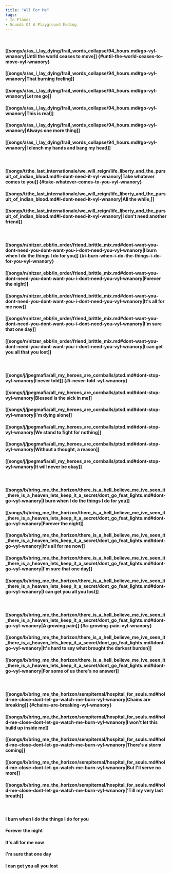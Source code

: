 ```yaml
---
title: "All For Me"
tags:
- In Flames
- Sounds Of A Playground Fading
---
```

&nbsp;
#### [[songs/a/as_i_lay_dying/frail_words_collapse/94_hours.md#go-vyl-wnanory|Until the world ceases to move]] {#until-the-world-ceases-to-move-vyl-wnanory}
#### [[songs/a/as_i_lay_dying/frail_words_collapse/94_hours.md#go-vyl-wnanory|That burning feeling]]
#### [[songs/a/as_i_lay_dying/frail_words_collapse/94_hours.md#go-vyl-wnanory|Let me go]]
#### [[songs/a/as_i_lay_dying/frail_words_collapse/94_hours.md#go-vyl-wnanory|This is real]]
#### [[songs/a/as_i_lay_dying/frail_words_collapse/94_hours.md#go-vyl-wnanory|Always one more thing]]
#### [[songs/a/as_i_lay_dying/frail_words_collapse/94_hours.md#go-vyl-wnanory|I clench my hands and bang my head]]
&nbsp;
#### [[songs/t/the_last_internationale/we_will_reign/life_liberty_and_the_pursuit_of_indian_blood.md#i-dont-need-it-vyl-wnanory|Take whatever comes to you]] {#take-whatever-comes-to-you-vyl-wnanory}
#### [[songs/t/the_last_internationale/we_will_reign/life_liberty_and_the_pursuit_of_indian_blood.md#i-dont-need-it-vyl-wnanory|All the while,]]
#### [[songs/t/the_last_internationale/we_will_reign/life_liberty_and_the_pursuit_of_indian_blood.md#i-dont-need-it-vyl-wnanory|I don't need another friend]]
&nbsp;
#### [[songs/n/nitzer_ebb/in_order/friend_brittle_mix.md#dont-want-you-dont-need-you-dont-want-you-i-dont-need-you-vyl-wnanory|I burn when I do the things I do for you]] {#i-burn-when-i-do-the-things-i-do-for-you-vyl-wnanory}
#### [[songs/n/nitzer_ebb/in_order/friend_brittle_mix.md#dont-want-you-dont-need-you-dont-want-you-i-dont-need-you-vyl-wnanory|Forever the night]]
#### [[songs/n/nitzer_ebb/in_order/friend_brittle_mix.md#dont-want-you-dont-need-you-dont-want-you-i-dont-need-you-vyl-wnanory|It's all for me now]]
#### [[songs/n/nitzer_ebb/in_order/friend_brittle_mix.md#dont-want-you-dont-need-you-dont-want-you-i-dont-need-you-vyl-wnanory|I'm sure that one day]]
#### [[songs/n/nitzer_ebb/in_order/friend_brittle_mix.md#dont-want-you-dont-need-you-dont-want-you-i-dont-need-you-vyl-wnanory|I can get you all that you lost]]
&nbsp;
#### [[songs/j/jpegmafia/all_my_heroes_are_cornballs/ptsd.md#dont-stop-vyl-wnanory|I never told]] {#i-never-told-vyl-wnanory}
#### [[songs/j/jpegmafia/all_my_heroes_are_cornballs/ptsd.md#dont-stop-vyl-wnanory|Blessed is the sick in me]]
#### [[songs/j/jpegmafia/all_my_heroes_are_cornballs/ptsd.md#dont-stop-vyl-wnanory|I'm dying alone]]
#### [[songs/j/jpegmafia/all_my_heroes_are_cornballs/ptsd.md#dont-stop-vyl-wnanory|We stand to fight for nothing]]
#### [[songs/j/jpegmafia/all_my_heroes_are_cornballs/ptsd.md#dont-stop-vyl-wnanory|Without a thought, a reason]]
#### [[songs/j/jpegmafia/all_my_heroes_are_cornballs/ptsd.md#dont-stop-vyl-wnanory|It will never be okay]]
&nbsp;
#### [[songs/b/bring_me_the_horizon/there_is_a_hell_believe_me_ive_seen_it_there_is_a_heaven_lets_keep_it_a_secret/dont_go_feat_lights.md#dont-go-vyl-wnanory|I burn when I do the things I do for you]]
#### [[songs/b/bring_me_the_horizon/there_is_a_hell_believe_me_ive_seen_it_there_is_a_heaven_lets_keep_it_a_secret/dont_go_feat_lights.md#dont-go-vyl-wnanory|Forever the night]]
#### [[songs/b/bring_me_the_horizon/there_is_a_hell_believe_me_ive_seen_it_there_is_a_heaven_lets_keep_it_a_secret/dont_go_feat_lights.md#dont-go-vyl-wnanory|It's all for me now]]
#### [[songs/b/bring_me_the_horizon/there_is_a_hell_believe_me_ive_seen_it_there_is_a_heaven_lets_keep_it_a_secret/dont_go_feat_lights.md#dont-go-vyl-wnanory|I'm sure that one day]]
#### [[songs/b/bring_me_the_horizon/there_is_a_hell_believe_me_ive_seen_it_there_is_a_heaven_lets_keep_it_a_secret/dont_go_feat_lights.md#dont-go-vyl-wnanory|I can get you all you lost]]
&nbsp;
#### [[songs/b/bring_me_the_horizon/there_is_a_hell_believe_me_ive_seen_it_there_is_a_heaven_lets_keep_it_a_secret/dont_go_feat_lights.md#dont-go-vyl-wnanory|A growing pain]] {#a-growing-pain-vyl-wnanory}
#### [[songs/b/bring_me_the_horizon/there_is_a_hell_believe_me_ive_seen_it_there_is_a_heaven_lets_keep_it_a_secret/dont_go_feat_lights.md#dont-go-vyl-wnanory|It's hard to say what brought the darkest burden]]
#### [[songs/b/bring_me_the_horizon/there_is_a_hell_believe_me_ive_seen_it_there_is_a_heaven_lets_keep_it_a_secret/dont_go_feat_lights.md#dont-go-vyl-wnanory|For some of us there's no answer]]
&nbsp;
#### [[songs/b/bring_me_the_horizon/sempiternal/hospital_for_souls.md#hold-me-close-dont-let-go-watch-me-burn-vyl-wnanory|Chains are breaking]] {#chains-are-breaking-vyl-wnanory}
#### [[songs/b/bring_me_the_horizon/sempiternal/hospital_for_souls.md#hold-me-close-dont-let-go-watch-me-burn-vyl-wnanory|I won't let this build up inside me]]
#### [[songs/b/bring_me_the_horizon/sempiternal/hospital_for_souls.md#hold-me-close-dont-let-go-watch-me-burn-vyl-wnanory|There's a storm coming]]
#### [[songs/b/bring_me_the_horizon/sempiternal/hospital_for_souls.md#hold-me-close-dont-let-go-watch-me-burn-vyl-wnanory|But I'll serve no more]]
#### [[songs/b/bring_me_the_horizon/sempiternal/hospital_for_souls.md#hold-me-close-dont-let-go-watch-me-burn-vyl-wnanory|'Till my very last breath]]
&nbsp;
#### I burn when I do the things I do for you
#### Forever the night
#### It's all for me now
#### I'm sure that one day
#### I can get you all you lost
